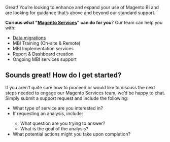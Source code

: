 <div class="col-md-11">
<p>Great! You’re looking to enhance and expand your use of Magento BI&nbsp;and are looking for guidance that’s above and beyond our standard support.</p>
<p><strong>Curious what "<a href="https://magento.com/services" target="_self">Magento&nbsp;Services</a>" can do for you</strong>? Our team can help you with:</p>
<ul>
<!--  <li>
      <a href="https://support.magento.com/hc/en-us/articles/360016503712-Professional-Data-Services">Professional Data Services</a>
    </li> -->
<li><a href="https://support.magento.com/hc/en-us/articles/360016506112">Data migrations</a></li>
<li>MBI Training (On-site &amp; Remote)</li>
<li>MBI Implementation services</li>
<li>Report &amp; Dashboard creation</li>
<li>Ongoing MBI services support</li>
<!--<li>
      <a href="https://support.magento.com/hc/en-us/articles/360016731111">Statistical analysis using third-party tools</a>
    </li> -->
</ul>
<h2>Sounds great! How do I get started?</h2>
<p>If you aren’t quite sure how to proceed or would like to discuss the next steps needed to engage our Magento&nbsp;Services team, we’d be happy to chat. Simply submit a support request and include the following:</p>
<ul>
<li>What type of service are you interested in?</li>
<li>If requesting an analysis, include:</li>
<ul>
<li>What question are you trying to answer?</li>
<li>What is the goal of the analysis?</li>
</ul>
<li>What potential actions might you take upon completion?</li>
</ul>
</div>